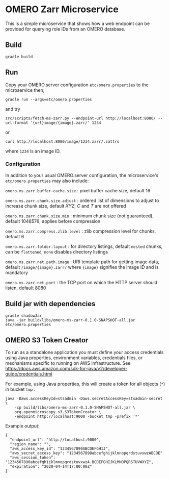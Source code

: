 # OMERO Zarr Microservice

This is a simple microservice that shows how a web endpoint can be provided
for querying role IDs from an OMERO database.


## Build

    gradle build


## Run

Copy your OMERO.server configuration `etc/omero.properties` to the
microservice then,

    gradle run --args=etc/omero.properties

and try

    src/scripts/fetch-ms-zarr.py --endpoint-url http://localhost:8080/ --url-format '{url}image/{image}.zarr/' 1234

or

    curl http://localhost:8080/image/1234.zarr/.zattrs

where `1234` is an image ID.


### Configuration

In addition to your usual OMERO.server configuration, the microservice's
`etc/omero.properties` may also include:

`omero.ms.zarr.buffer-cache.size`
: pixel buffer cache size, default 16

`omero.ms.zarr.chunk.size.adjust`
: ordered list of dimensions to adjust to increase chunk size, default *XYZ*; *C* and *T* are not offered

`omero.ms.zarr.chunk.size.min`
: minimum chunk size (not guaranteed), default 1048576; applies before compression

`omero.ms.zarr.compress.zlib.level`
: zlib compression level for chunks, default 6

`omero.ms.zarr.folder.layout`
: for directory listings, default `nested` chunks, can be `flattened`; `none` disables directory listings

`omero.ms.zarr.net.path.image`
: URI template path for getting image data, default `/image/{image}.zarr/` where `{image}` signifies the image ID and is mandatory

`omero.ms.zarr.net.port`
: the TCP port on which the HTTP server should listen, default 8080


## Build jar with dependencies

    gradle shadowJar
    java -jar build/libs/omero-ms-zarr-0.1.0-SNAPSHOT-all.jar etc/omero.properties


## OMERO S3 Token Creator

To run as a standalone application you must define your access credentials using Java properties, environment variables, credentials files, or mechanisms specific to running on AWS infrastructure.
See https://docs.aws.amazon.com/sdk-for-java/v2/developer-guide/credentials.html

For example, using Java properties, this will create a token for all objects (`*`) in bucket `tmp` :

    java -Daws.accessKeyId=stsadmin -Daws.secretAccessKey=stsadmin-secret \
        -cp build/libs/omero-ms-zarr-0.1.0-SNAPSHOT-all.jar \
        org.openmicroscopy.s3.S3TokenCreator \
        -endpoint http://localhost:9000 -bucket tmp -prefix '*'

Example output:

    {
      "endpoint_url": "http://localhost:9000",
      "region_name": "",
      "aws_access_key_id": "1234567890ABCDEFGHIJ",
      "aws_secret_access_key": "1234567890abcefghijklmnopqrdstuvxwzABCDE"
      "aws_session_token": "1234567890abcefghijklmnopqrdstuvxwzA.BCDEFGHIJKLMNOPQRSTUVWXYZ",
      "expiration": "2020-04-14T17:00:00Z"
    }

